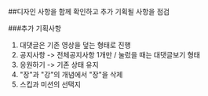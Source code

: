 ##디자인 사항을 함께 확인하고 추가 기획될 사항을 점검

###추가 기획사항
1. 대댓글은 기존 영상을 덮는 형태로 진행
1. 공지사항 -> 전체공지사항 1개만 / 눌렀을 때는 대댓글보기 형태
1. 응원하기 -> 기존 상태 유지
1. "장"과 "강"의 개념에서 "장"을 삭제
1. 스킵과 미션의 선택지
